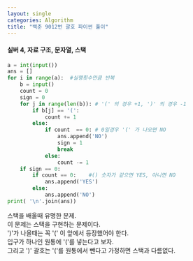 ```yaml
---
layout: single
categories: Algorithm
title: "백준 9012번 괄호 파이썬 풀이"
---
```

#### 실버 4, 자료 구조, 문자열, 스택

```py
a = int(input())
ans = []
for i in range(a):  #실행횟수만큼 반복
    b = input()
    count = 0
    sign = 0
    for j in range(len(b)): # '(' 의 경우 +1, ')' 의 경우 -1
        if b[j] == '(':
            count += 1
        else:
            if count  == 0: # 0일경우 '(' 가 나오면 NO
                ans.append('NO')
                sign = 1
                break
            else:
                count -= 1
    if sign == 0:
        if count == 0:    #() 숫자가 같으면 YES, 아니면 NO
            ans.append('YES')
        else:
            ans.append('NO')
print( '\n'.join(ans))
```
스택을 배울때 유명한 문제.<br>
이 문제는 스택을 구현하는 문제이다.<br>
')'가 나올때는 꼭 '(' 이 앞에서 등장했어야 한다.<br>
입구가 하나인 원통에 '('를 넣는다고 보자.<br>
그리고 ')' 괄호는 '('를 원통에서 뺀다고 가정하면 스택과 다름없다.
